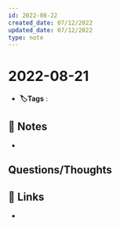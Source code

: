 ```yaml
---
id: 2022-08-22
created_date: 07/12/2022
updated_date: 07/12/2022
type: note
---
```


#  2022-08-21
- **🏷️Tags** :   
[ ](#anki-card)
## 📝 Notes
- 


## Questions/Thoughts


## 🔗 Links
- 